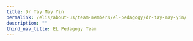 ```yaml
---
title: Dr Tay May Yin
permalink: /elis/about-us/team-members/el-pedagogy/dr-tay-may-yin/
description: ""
third_nav_title: EL Pedagogy Team
---
```

